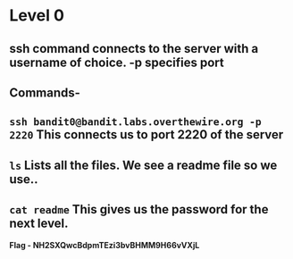 # Level 0
ssh command connects to the server with a username of choice.
-p specifies port
---
Commands-
---
`ssh bandit0@bandit.labs.overthewire.org -p 2220`
This connects us to port 2220 of the server
---
`ls`
Lists all the files. We see a readme file so we use..
---
`cat readme`
This gives us the password for the next level.
---
**Flag - NH2SXQwcBdpmTEzi3bvBHMM9H66vVXjL**